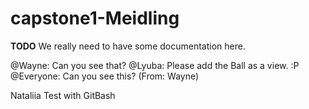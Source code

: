 # capstone1-Meidling

**TODO** We really need to have some documentation here.

@Wayne: Can you see that?
@Lyuba: Please add the Ball as a view. :P
@Everyone: Can you see this? (From: Wayne)

Nataliia Test with GitBash